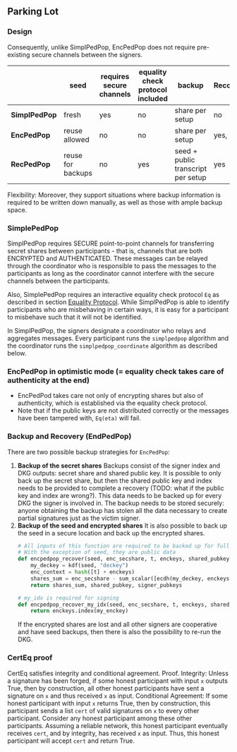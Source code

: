## Parking Lot

### Design
Consequently, unlike SimplPedPop, EncPedPop does not require pre-existing secure channels between the signers.

|                 | seed              | requires secure channels | equality check protocol included | backup                             | Recommended  |
|-----------------|-------------------|--------------------------|----------------------------------|------------------------------------|--------------|
| **SimplPedPop** | fresh             | yes                      | no                               | share per setup                    | no           |
| **EncPedPop**   | reuse allowed     | no                       | no                               | share per setup                    | yes, with Eq |
| **RecPedPop**   | reuse for backups | no                       | yes                              | seed + public transcript per setup | yes          |

Flexibility: Moreover, they support situations where backup information is required to be written down manually, as well as those with ample backup space.

### SimplePedPop
SimplPedPop requires SECURE point-to-point channels for transferring secret shares between participants - that is, channels that are both ENCRYPTED and AUTHENTICATED.
These messages can be relayed through the coordinator who is responsible to pass the messages to the participants as long as the coordinator cannot interfere with the secure channels between the participants.

Also, SimplePedPop requires an interactive equality check protocol `Eq` as described in section [Equality Protocol](#equality-protocol).
While SimplPedPop is able to identify participants who are misbehaving in certain ways, it is easy for a participant to misbehave such that it will not be identified.

In SimplPedPop, the signers designate a coordinator who relays and aggregates messages.
Every participant runs the `simplpedpop` algorithm and the coordinator runs the `simplpedpop_coordinate` algorithm as described below.

### EncPedPop in optimistic mode (= equality check takes care of authenticity at the end)

- EncPedPod takes care not only of encrypting shares but also of authenticity, which is established via the equality check protocol.
- Note that if the public keys are not distributed correctly or the messages have been tampered with, `Eq(eta)` will fail.

### Backup and Recovery (EndPedPop)
There are two possible backup strategies for `EncPedPop`:

1. **Backup of the secret shares**
    Backups consist of the signer index and DKG outputs: secret share and shared public key.
    It is possible to only back up the secret share, but then the shared public key and index needs to be provided to complete a recovery (TODO: what if the public key and index are wrong?).
    This data needs to be backed up for every DKG the signer is involved in.
    The backup needs to be stored securely: anyone obtaining the backup has stolen all the data necessary to create partial signatures just as the victim signer.
2. **Backup of the seed and encrypted shares**
    It is also possible to back up the seed in a secure location and back up the encrypted shares.
    ```python
    # All inputs of this function are required to be backed up for full recovery
    # With the exception of seed, they are public data
    def encpedpop_recover(seed, enc_secshare, t, enckeys, shared_pubkey, signer_pubkeys):
        my_deckey = kdf(seed, "deckey")
        enc_context = hash([t] + enckeys)
        shares_sum = enc_secshare - sum_scalar([ecdh(my_deckey, enckeys[i], enc_context) for i in range(n)]
        return shares_sum, shared_pubkey, signer_pubkeys

    # my_idx is required for signing
    def encpedpop_recover_my_idx(seed, enc_secshare, t, enckeys, shared_pubkey, signer_pubkeys):
        return enckeys.index(my_enckey)
    ```
    If the encrypted shares are lost and all other signers are cooperative and have seed backups, then there is also the possibility to re-run the DKG.


### CertEq proof
CertEq  satisfies integrity and conditional agreement.
Proof.
Integrity:
Unless a signature has been forged, if some honest participant with input `x` outputs True,
then by construction, all other honest participants have sent a signature on `x` and thus received `x` as input.
Conditional Agreement:
If some honest participant with input `x` returns True,
then by construction, this participant sends a list `cert` of valid signatures on `x` to every other participant.
Consider any honest participant among these other participants.
Assuming a reliable network, this honest participant eventually receives `cert`,
and by integrity, has received `x` as input.
Thus, this honest participant will accept `cert` and return True.
